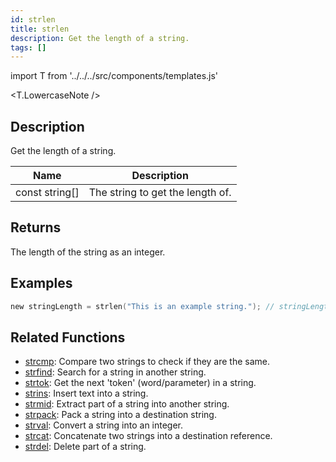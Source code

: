 ```yaml
---
id: strlen
title: strlen
description: Get the length of a string.
tags: []
---
```


import T from '../../../src/components/templates.js'

<T.LowercaseNote />

## Description

Get the length of a string.

| Name           | Description                      |
| -------------- | -------------------------------- |
| const string[] | The string to get the length of. |

## Returns

The length of the string as an integer.

## Examples

```c
new stringLength = strlen("This is an example string."); // stringLength is now set to 26
```

## Related Functions

- [strcmp](strcmp): Compare two strings to check if they are the same.
- [strfind](strfind): Search for a string in another string.
- [strtok](strtok): Get the next 'token' (word/parameter) in a string.
- [strins](../function/strins): Insert text into a string.
- [strmid](strmid): Extract part of a string into another string.
- [strpack](strpack): Pack a string into a destination string.
- [strval](strval): Convert a string into an integer.
- [strcat](strcat): Concatenate two strings into a destination reference.
- [strdel](strdel): Delete part of a string.
